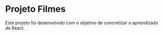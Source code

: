 # Projeto Filmes

Este projeto foi desenvolvido com o objetivo de concretizar o aprendizado de React.